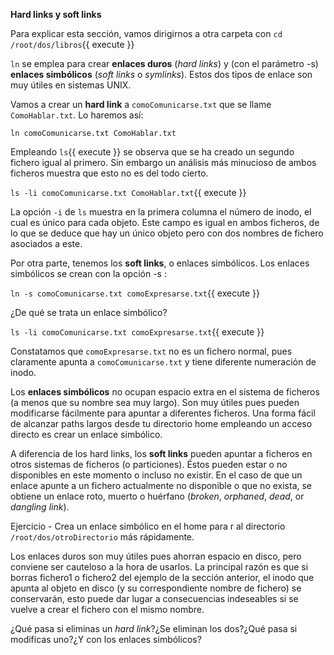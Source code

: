 **Hard links y soft links**

Para explicar esta sección, vamos dirigirnos a otra carpeta con `cd /root/dos/libros`{{ execute }}

`ln` se emplea para crear **enlaces duros** (*hard links*) y (con el parámetro -s) **enlaces simbólicos** (*soft links* o *symlinks*). Estos dos tipos de enlace son muy útiles en sistemas UNIX.

Vamos a crear un **hard link** a `comoComunicarse.txt` que se llame `ComoHablar.txt`. Lo haremos así:

`ln comoComunicarse.txt ComoHablar.txt`

Empleando `ls`{{ execute }} se observa que se ha creado un segundo fichero igual al primero. Sin embargo un análisis más minucioso de ambos ficheros muestra que esto no es del todo cierto.

`ls -li comoComunicarse.txt ComoHablar.txt`{{ execute }}

La opción `-i` de `ls` muestra en la primera columna el número de inodo, el cual es único para cada objeto. Este campo es igual en ambos ficheros, de lo que se deduce que hay un único objeto pero con dos nombres de fichero asociados a este.

Por otra parte, tenemos los **soft links**, o enlaces simbólicos. Los enlaces simbólicos se crean con la opción -s :

`ln -s comoComunicarse.txt comoExpresarse.txt`{{ execute }}

¿De qué se trata un enlace simbólico?

`ls -li comoComunicarse.txt comoExpresarse.txt`{{ execute }}

Constatamos que `comoExpresarse.txt` no es un fichero normal, pues claramente apunta a `comoComunicarse.txt` y tiene diferente numeración de inodo.

Los **enlaces simbólicos** no ocupan espacio extra en el sistema de ficheros (a menos que su nombre sea muy largo). Son muy útiles pues pueden modificarse fácilmente para apuntar a diferentes ficheros. Una forma fácil de alcanzar paths largos desde tu directorio home empleando un acceso directo es crear un enlace simbólico.

A diferencia de los hard links, los **soft links** pueden apuntar a ficheros en otros sistemas de ficheros (o particiones). Éstos pueden estar o no disponibles en este momento o incluso no existir. En el caso de que un enlace apunte a un fichero actualmente no disponible o que no exista, se obtiene un enlace roto, muerto o huérfano (*broken*, *orphaned*, *dead*, or *dangling link*).

Ejercicio - Crea un enlace simbólico en el home para r al directorio `/root/dos/otroDirectorio` más rápidamente.

Los enlaces duros son muy útiles pues ahorran espacio en disco, pero conviene ser cauteloso a la hora de usarlos. La principal razón es que si borras fichero1 o fichero2 del ejemplo de la sección anterior, el inodo que apunta al objeto en disco (y su correspondiente nombre de fichero) se conservarán, esto puede dar lugar a consecuencias indeseables si se vuelve a crear el fichero con el mismo nombre.

¿Qué pasa si eliminas un *hard link*?¿Se eliminan los dos?¿Qué pasa si modificas uno?¿Y con los enlaces simbólicos?
